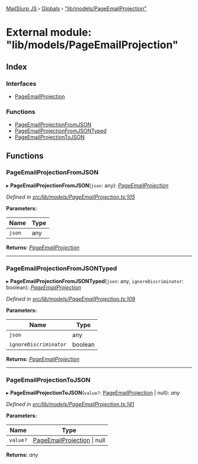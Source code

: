 [MailSlurp JS](../README.md) › [Globals](../globals.md) › ["lib/models/PageEmailProjection"](_lib_models_pageemailprojection_.md)

# External module: "lib/models/PageEmailProjection"

## Index

### Interfaces

* [PageEmailProjection](../interfaces/_lib_models_pageemailprojection_.pageemailprojection.md)

### Functions

* [PageEmailProjectionFromJSON](_lib_models_pageemailprojection_.md#pageemailprojectionfromjson)
* [PageEmailProjectionFromJSONTyped](_lib_models_pageemailprojection_.md#pageemailprojectionfromjsontyped)
* [PageEmailProjectionToJSON](_lib_models_pageemailprojection_.md#pageemailprojectiontojson)

## Functions

###  PageEmailProjectionFromJSON

▸ **PageEmailProjectionFromJSON**(`json`: any): *[PageEmailProjection](../interfaces/_lib_models_pageemailprojection_.pageemailprojection.md)*

*Defined in [src/lib/models/PageEmailProjection.ts:105](https://github.com/mailslurp/mailslurp-client-ts-js/blob/fc9510a/src/lib/models/PageEmailProjection.ts#L105)*

**Parameters:**

Name | Type |
------ | ------ |
`json` | any |

**Returns:** *[PageEmailProjection](../interfaces/_lib_models_pageemailprojection_.pageemailprojection.md)*

___

###  PageEmailProjectionFromJSONTyped

▸ **PageEmailProjectionFromJSONTyped**(`json`: any, `ignoreDiscriminator`: boolean): *[PageEmailProjection](../interfaces/_lib_models_pageemailprojection_.pageemailprojection.md)*

*Defined in [src/lib/models/PageEmailProjection.ts:109](https://github.com/mailslurp/mailslurp-client-ts-js/blob/fc9510a/src/lib/models/PageEmailProjection.ts#L109)*

**Parameters:**

Name | Type |
------ | ------ |
`json` | any |
`ignoreDiscriminator` | boolean |

**Returns:** *[PageEmailProjection](../interfaces/_lib_models_pageemailprojection_.pageemailprojection.md)*

___

###  PageEmailProjectionToJSON

▸ **PageEmailProjectionToJSON**(`value?`: [PageEmailProjection](../interfaces/_lib_models_pageemailprojection_.pageemailprojection.md) | null): *any*

*Defined in [src/lib/models/PageEmailProjection.ts:141](https://github.com/mailslurp/mailslurp-client-ts-js/blob/fc9510a/src/lib/models/PageEmailProjection.ts#L141)*

**Parameters:**

Name | Type |
------ | ------ |
`value?` | [PageEmailProjection](../interfaces/_lib_models_pageemailprojection_.pageemailprojection.md) &#124; null |

**Returns:** *any*
